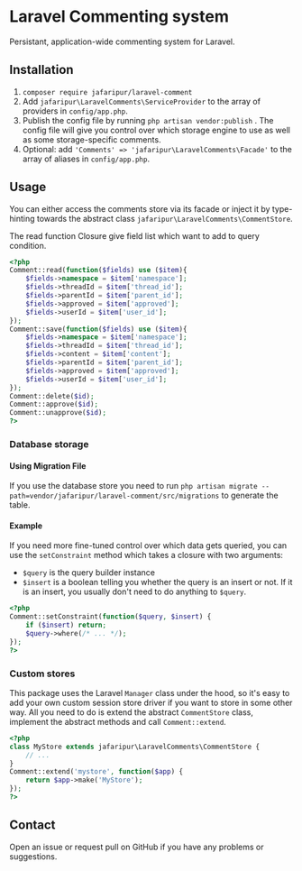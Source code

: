 # Laravel Commenting system

Persistant, application-wide commenting system for Laravel.

## Installation

1. `composer require jafaripur/laravel-comment`
2. Add `jafaripur\LaravelComments\ServiceProvider` to the array of providers in `config/app.php`.
3. Publish the config file by running `php artisan vendor:publish` . The config file will give you control over which storage engine to use as well as some storage-specific comments.
4. Optional: add `'Comments' => 'jafaripur\LaravelComments\Facade'` to the array of aliases in `config/app.php`.

## Usage

You can either access the comments store via its facade or inject it by type-hinting towards the abstract class `jafaripur\LaravelComments\CommentStore`.

The read function Closure give field list which want to add to query condition.

```php
<?php
Comment::read(function($fields) use ($item){
    $fields->namespace = $item['namespace'];
    $fields->threadId = $item['thread_id'];
    $fields->parentId = $item['parent_id'];
    $fields->approved = $item['approved'];
    $fields->userId = $item['user_id'];
});
Comment::save(function($fields) use ($item){
    $fields->namespace = $item['namespace'];
    $fields->threadId = $item['thread_id'];
    $fields->content = $item['content'];
    $fields->parentId = $item['parent_id'];
    $fields->approved = $item['approved'];
    $fields->userId = $item['user_id'];
});
Comment::delete($id);
Comment::approve($id);
Comment::unapprove($id);
?>
```

### Database storage

#### Using Migration File

If you use the database store you need to run `php artisan migrate --path=vendor/jafaripur/laravel-comment/src/migrations` to generate the table.

#### Example

If you need more fine-tuned control over which data gets queried, you can use the `setConstraint` method which takes a closure with two arguments:

- `$query` is the query builder instance
- `$insert` is a boolean telling you whether the query is an insert or not. If it is an insert, you usually don't need to do anything to `$query`.

```php
<?php
Comment::setConstraint(function($query, $insert) {
    if ($insert) return;
    $query->where(/* ... */);
});
?>
```

### Custom stores

This package uses the Laravel `Manager` class under the hood, so it's easy to add your own custom session store driver if you want to store in some other way. All you need to do is extend the abstract `CommentStore` class, implement the abstract methods and call `Comment::extend`.

```php
<?php
class MyStore extends jafaripur\LaravelComments\CommentStore {
    // ...
}
Comment::extend('mystore', function($app) {
    return $app->make('MyStore');
});
?>
```

## Contact

Open an issue or request pull on GitHub if you have any problems or suggestions.